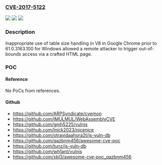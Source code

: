 ### [CVE-2017-5122](https://cve.mitre.org/cgi-bin/cvename.cgi?name=CVE-2017-5122)
![](https://img.shields.io/static/v1?label=Product&message=Google%20Chrome%20prior%20to%2061.0.3163.100%20for%20Windows&color=blue)
![](https://img.shields.io/static/v1?label=Version&message=Google%20Chrome%20prior%20to%2061.0.3163.100%20for%20Windows%20&color=brightgreen)
![](https://img.shields.io/static/v1?label=Vulnerability&message=Inappropriate%20implementation&color=brightgreen)

### Description

Inappropriate use of table size handling in V8 in Google Chrome prior to 61.0.3163.100 for Windows allowed a remote attacker to trigger out-of-bounds access via a crafted HTML page.

### POC

#### Reference
No PoCs from references.

#### Github
- https://github.com/ARPSyndicate/cvemon
- https://github.com/IMULMUL/WebAssemblyCVE
- https://github.com/gmh5225/vulnjs
- https://github.com/lnick2023/nicenice
- https://github.com/otravidaahora2t/js-vuln-db
- https://github.com/qazbnm456/awesome-cve-poc
- https://github.com/tunz/js-vuln-db
- https://github.com/wh1ant/vulnjs
- https://github.com/xbl3/awesome-cve-poc_qazbnm456


